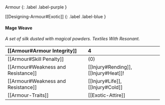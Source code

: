 
Armour
{: .label .label-purple }

[[Designing-Armour#Exotic]]
{: .label .label-blue }

#### Mage Weave
*A set of silk dusted with magical powders. Textiles With Resonant.*

| [[Armour#Armour Integrity]]    | 4                                                                   |
| :--------------------------------------------------------- | :------------------------------------------------------------------ |
| [[Armour#Skill Penalty]]          | (0)                                                                 |
| [[Armour#Weakness and Resistance]]   | [[Injury#Rending]], [[Injury#Heat]]! |
| [[Armour#Weakness and Resistance]] | [[Injury#Life]], [[Injury#Cold]]        |
| [[Armour-Traits]]                   | [[Exotic-Attire]]                     |
